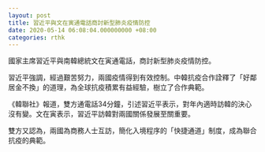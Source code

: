 ```yaml
---
layout: post
title: 習近平與文在寅通電話商討新型肺炎疫情防控
date: 2020-05-14 06:08:04.000000000 +08:00
categories: rthk
---
```


國家主席習近平與南韓總統文在寅通電話，商討新型肺炎疫情防控。

習近平強調，經過艱苦努力，兩國疫情得到有效控制。中韓抗疫合作詮釋了「好鄰居金不換」的道理，為全球抗疫積累有益經驗，樹立了合作典範。

《韓聯社》報道，雙方通電話34分鐘，引述習近平表示，對年內適時訪韓的決心沒有變。文在寅表示，習近平訪韓對兩國關係發展至關重要。

雙方又認為，兩國為商務人士互訪，簡化入境程序的「快捷通道」制度，成為聯合抗疫的典範。
